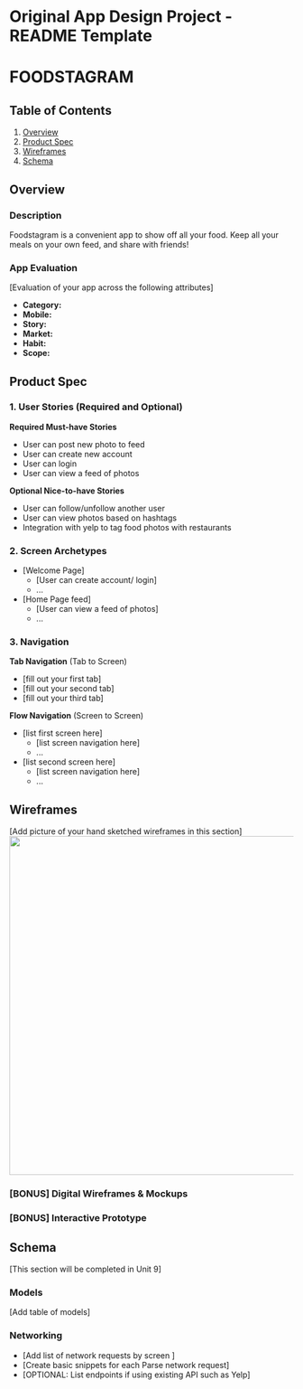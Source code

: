 Original App Design Project - README Template
===

# FOODSTAGRAM

## Table of Contents
1. [Overview](#Overview)
1. [Product Spec](#Product-Spec)
1. [Wireframes](#Wireframes)
2. [Schema](#Schema)

## Overview
### Description
Foodstagram is a convenient app to show off all your food. Keep all your meals on your own feed, and share with friends!

### App Evaluation
[Evaluation of your app across the following attributes]
- **Category:**
- **Mobile:**
- **Story:**
- **Market:**
- **Habit:**
- **Scope:**

## Product Spec

### 1. User Stories (Required and Optional)

**Required Must-have Stories**

* User can post new photo to feed
* User can create new account
* User can login
* User can view a feed of photos

**Optional Nice-to-have Stories**

* User can follow/unfollow another user
* User can view photos based on hashtags
* Integration with yelp to tag food photos with restaurants


### 2. Screen Archetypes

* [Welcome Page]
   * [User can create account/ login]
   * ...
* [Home Page feed]
   * [User can view a feed of photos]
   * ...

### 3. Navigation

**Tab Navigation** (Tab to Screen)

* [fill out your first tab]
* [fill out your second tab]
* [fill out your third tab]

**Flow Navigation** (Screen to Screen)

* [list first screen here]
   * [list screen navigation here]
   * ...
* [list second screen here]
   * [list screen navigation here]
   * ...

## Wireframes
[Add picture of your hand sketched wireframes in this section]
<img src="YOUR_WIREFRAME_IMAGE_URL" width=600>




### [BONUS] Digital Wireframes & Mockups

### [BONUS] Interactive Prototype

## Schema
[This section will be completed in Unit 9]
### Models
[Add table of models]
### Networking
- [Add list of network requests by screen ]
- [Create basic snippets for each Parse network request]
- [OPTIONAL: List endpoints if using existing API such as Yelp]
